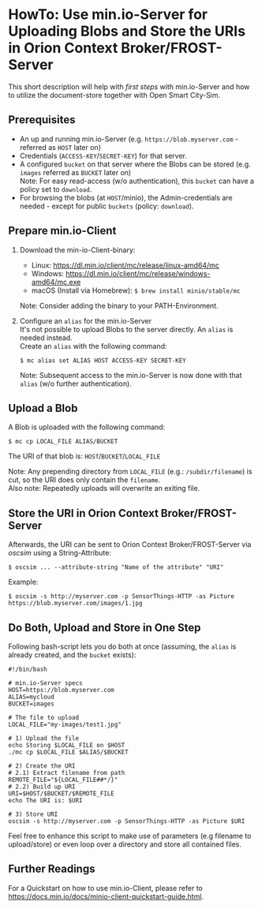 # HowTo: Use min.io-Server for Uploading Blobs and Store the URIs in Orion Context Broker/FROST-Server

This short description will help with _first steps_ with min.io-Server and how to utilize the document-store together with Open Smart City-Sim.

## Prerequisites
* An up and running min.io-Server (e.g. `https://blob.myserver.com` - referred as `HOST` later on)
* Credentials (`ACCESS-KEY`/`SECRET-KEY`) for that server.
* A configured `bucket` on that server where the Blobs can be stored (e.g. `images` referred as `BUCKET` later on)  
  Note: For easy read-access (w/o authentication), this `bucket` can have a policy set to `download`.
* For browsing the blobs (at `HOST`/minio), the Admin-credentials are needed - except for public `buckets` (policy: `download`).

## Prepare min.io-Client
1. Download the min-io-Client-binary:
   * Linux: https://dl.min.io/client/mc/release/linux-amd64/mc
   * Windows: https://dl.min.io/client/mc/release/windows-amd64/mc.exe  
   * macOS (Install via Homebrew): `$ brew install minio/stable/mc`
   
   Note: Consider adding the binary to your PATH-Environment.
2. Configure an `alias` for the min.io-Server  
It's not possible to upload Blobs to the server directly. An `alias` is needed instead.  
   Create an `alias` with the following command:  
   ```commandline
   $ mc alias set ALIAS HOST ACCESS-KEY SECRET-KEY
   ```   
   Note: Subsequent access to the min.io-Server is now done with that `alias` (w/o further authentication).

## Upload a Blob
A Blob is uploaded with the following command:
```commandline
$ mc cp LOCAL_FILE ALIAS/BUCKET
```
The URI of that blob is: `HOST`/`BUCKET`/`LOCAL_FILE` 

Note: Any prepending directory from `LOCAL_FILE` (e.g.: `/subdir/filename`) is cut, so the URI does only contain the `filename`.  
Also note: Repeatedly uploads will overwrite an exiting file. 

## Store the URI in Orion Context Broker/FROST-Server
Afterwards, the URI can be sent to Orion Context Broker/FROST-Server via _oscsim_ using a String-Attribute:  
```commandline
$ oscsim ... --attribute-string "Name of the attribute" "URI"
```
Example:  
```commandline
$ oscsim -s http://myserver.com -p SensorThings-HTTP -as Picture https://blob.myserver.com/images/1.jpg
```

## Do Both, Upload and Store in One Step
Following bash-script lets you do both at once (assuming, the `alias` is already created, and the `bucket` exists):
```shell
#!/bin/bash

# min.io-Server specs
HOST=https://blob.myserver.com
ALIAS=mycloud
BUCKET=images

# The file to upload
LOCAL_FILE="my-images/test1.jpg"

# 1) Upload the file
echo Storing $LOCAL_FILE on $HOST
./mc cp $LOCAL_FILE $ALIAS/$BUCKET

# 2) Create the URI
# 2.1) Extract filename from path
REMOTE_FILE="${LOCAL_FILE##*/}"
# 2.2) Build up URI
URI=$HOST/$BUCKET/$REMOTE_FILE
echo The URI is: $URI

# 3) Store URI
oscsim -s http://myserver.com -p SensorThings-HTTP -as Picture $URI

```
Feel free to enhance this script to make use of parameters (e.g filename to upload/store) or even loop over a directory and store all contained files.

## Further Readings
For a Quickstart on how to use min.io-Client, please refer to https://docs.min.io/docs/minio-client-quickstart-guide.html.